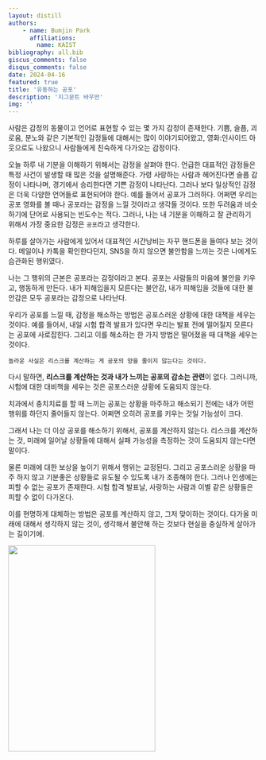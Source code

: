 ```yaml
---
layout: distill
authors: 
    - name: Bumjin Park
      affiliations:
        name: KAIST
bibliography: all.bib
giscus_comments: false
disqus_comments: false
date: 2024-04-16
featured: true
title: '유동하는 공포'
description: '지그문트 바우만'
img: ''
---
```


사람은 감정의 동물이고 언어로 표현할 수 있는 몇 가지 감정이 존재한다. 
기쁨, 슬픔, 괴로움, 분노와 같은 기본적인 감정들에 대해서는 많이 이야기되어왔고, 영화:인사이드 아웃으로도 나왔으니 사람들에게 친숙하게 다가오는 감정이다.

오늘 하루 내 기분을 이해하기 위해서는 감정을 살펴야 한다. 언급한 대표적인 감정들은 특정 사건이 발생할 때 많은 것을 설명해준다. 
가령 사랑하는 사람과 헤어진다면 슬픔 감정이 나타나며, 경기에서 승리한다면 기쁜 감정이 나타난다. 그러나 보다 일상적인 감정은 더욱 다양한 언어들로 표현되어야 한다. 
예를 들어서 공포가 그러하다. 어쩌면 우리는 공포 영화를 볼 때나 공포라는 감정을 느낄 것이라고 생각들 것이다. 또한 두려움과 비슷하기에 단어로 사용되는 빈도수는 적다. 
그러나, 나는 내 기분을 이해하고 잘 관리하기 위해서 가장 중요한 감정은 `공포`라고 생각한다. 

하루를 살아가는 사람에게 있어서 대표적인 시간낭비는 자꾸 핸드폰을 들여다 보는 것이다. 
메일이나 카톡을 확인한다던지, SNS을 하지 않으면 불안함을 느끼는 것은 나에게도 습관화된 행위였다. 

나는 그 행위의 근본은 공포라는 감정이라고 본다. 공포는 사람들의 마음에 불안을 키우고, 행동하게 만든다. 
내가 피해입을지 모른다는 불안감, 내가 피해입을 것들에 대한 불안감은 모두 공포라는 감정으로 나타난다. 

우리가 공포를 느낄 때, 감정을 해소하는 방법은 공포스러운 상황에 대한 대책을 세우는 것이다. 
예를 들어서, 내일 시험 합격 발표가 있다면 우리는 발표 전에 떨어질지 모른다는 공포에 사로잡힌다. 
그리고 이를 해소하는 한 가지 방법은 떨어졌을 때 대책을 세우는 것이다. 

`놀라운 사실은 리스크를 계산하는 게 공포의 양을 줄이지 않는다는 것이다.` 

다시 말하면, **리스크를 계산하는 것과 내가 느끼는 공포의 감소는 관련**이 없다. 
그러니까, 시험에 대한 대비책을 세우는 것은 공포스러운 상황에 도움되지 않는다. 

치과에서 충치치료를 할 때 느끼는 공포는 상황을 마주하고 해소되기 전에는 내가 어떤 행위를 하던지 줄어들지 않는다. 
어쩌면 오히려 공포를 키우는 것일 가능성이 크다. 

그래서 나는 더 이상 공포를 해소하기 위해서, 공포를 계산하지 않는다. 
리스크를 계산하는 것, 미래에 일어날 상황들에 대해서 실패 가능성을 측정하는 것이 도움되지 않는다면 말이다. 

물론 미래에 대한 보상을 높이기 위해서 행위는 교정된다. 
그리고 공포스러운 상황을 마주 하지 않고 기분좋은 상황들로 유도될 수 있도록 내가 조종해야 한다. 
그러나 인생에는 피할 수 없는 공포가 존재한다. 시험 합격 발표날, 사랑하는 사람과 이별 같은 상황들은 피할 수 없이 다가온다. 

이를 현명하게 대체하는 방법은 공포를 계산하지 않고, 그저 맞이하는 것이다. 
다가올 미래에 대해서 생각하지 않는 것이, 생각해서 불안해 하는 것보다 현실을 충실하게 살아가는 길이기에. 

<img src="https://onedrive.live.com/embed?resid=AE042A624064F8CA%211586&authkey=%21ADvHF0psiC_jE00&width=296&height=415" width="296" height="415" />

